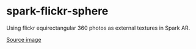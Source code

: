 # spark-flickr-sphere

Using flickr equirectangular 360 photos as external textures in Spark AR.

[Source image](https://www.flickr.com/photos/stignygaard/32348688004/in/photolist-p2dK4X-4Vnhm3-UA9AD3-8sdop9-27bvtM3-DyaSQ7-RhxtW5-PkLFVd-Npgkie-QN9kYX-Npgob8-LARbzL-2dpG6nR-2dpG6Tk-MTv5rA-MTcE3t-NSQGEA-K73kqJ-MvxgVd-MYCsah-KRoDdt-KRaMEA)
